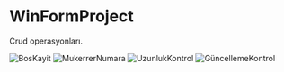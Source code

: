 # WinFormProject
Crud operasyonları.

![BosKayit](https://user-images.githubusercontent.com/94004170/202450592-0f378e5b-d370-439d-ab15-5b4842f5b244.PNG)
![MukerrerNumara](https://user-images.githubusercontent.com/94004170/202450753-1c7a540c-4ab2-4e5e-9078-62efe2b8b0a1.PNG)
![UzunlukKontrol](https://user-images.githubusercontent.com/94004170/202450871-dfd7e8bf-f7cf-4dd4-99e9-8c9d75f425c1.PNG)
![GüncellemeKontrol](https://user-images.githubusercontent.com/94004170/202450977-b37d4e93-e57c-4ac0-acfe-4cf9e9a1c0a2.PNG)
